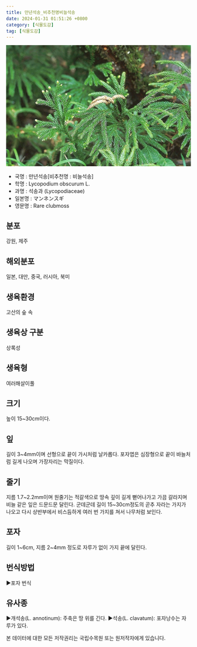 ```yaml
---
title: 만년석송_비추천명비늘석송
date: 2024-01-31 01:51:26 +0800
category: [식물도감]
tag: [식물도감]
---
```




![만년석송[비추천명 : 비늘석송]](/assets/img/fileUpload/plants/basic/Lycopodiaceae/Lycopodium/124/124_1_th2.jpg)
- 국명 : 만년석송[비추천명 : 비늘석송]
- 학명 : Lycopodium obscurum L.
- 과명 : 석송과 (Lycopodiaceae)
- 일본명 : マンネンスギ
- 영문명 : Rare clubmoss


## 분포
강원, 제주
## 해외분포
일본, 대만, 중국, 러시아, 북미
## 생육환경
고산의 숲 속
## 생육상 구분
상록성
## 생육형
여러해살이풀
## 크기
높이 15~30cm이다.
## 잎
길이 3~4mm이며 선형으로 끝이 가시처럼 날카롭다. 포자엽은 심장형으로 끝이 바늘처럼 길게 나오며 가장자리는 막질이다.
## 줄기
지름 1.7~2.2mm이며 원줄기는 적갈색으로 땅속 깊이 길게 뻗어나가고 가끔 갈라지며 비늘 같은 잎은 드문드문 달린다. 군데군데 길이 15~30cm정도의 곧추 자라는 가지가 나오고 다시 상반부에서 비스듬하게 여러 번 가지를 쳐서 나무처럼 보인다.
## 포자
길이 1~6cm, 지름 2~4mm 정도로 자루가 없이 가지 끝에 달린다.
## 번식방법
▶포자 번식
## 유사종
▶개석송(L. annotinum): 주축은 땅 위를 긴다.
▶석송(L. clavatum): 포자낭수는 자루가 있다.






본 데이터에 대한 모든 저작권리는 국립수목원 또는 원저작자에게 있습니다.
